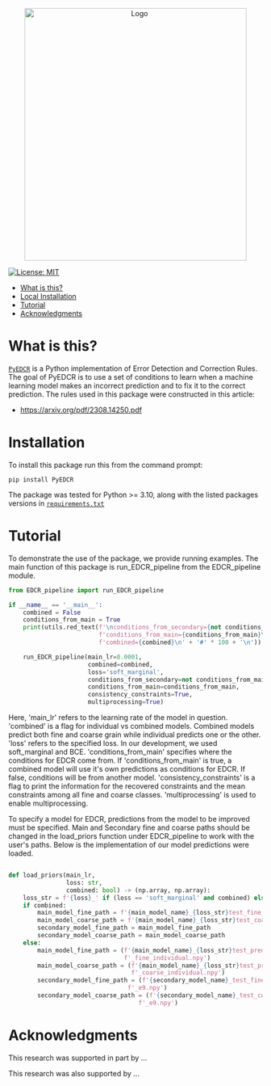 <p align="center">
    <img alt="Logo" src="https://github.com/lab-v2/metacognitive_error_detection_and_correction_v2/blob/maintain_github/images/logo-transparent-png.png" width="440" height="500"/>
</p>

<!-- [![pages-build-deployment](https://github.com/krichelj/PyDiffGame/actions/workflows/pages/pages-build-deployment/badge.svg)](https://github.com/krichelj/PyDiffGame/actions/workflows/pages/pages-build-deployment) -->

[![License: MIT](https://img.shields.io/badge/License-MIT-yellow.svg)](https://opensource.org/licenses/MIT)

- [What is this?](#what-is-this)
- [Local Installation](#local-installation)
- [Tutorial](#tutorial)
- [Acknowledgments](#acknowledgments)

# What is this?

[`PyEDCR`](https://github.com/lab-v2/metacognitive_error_detection_and_correction_v2/tree/master) is a Python implementation of Error Detection and Correction Rules. The goal of PyEDCR is to use a set of conditions to learn when a machine learning model makes an incorrect prediction and to fix it to the correct prediction. The rules used in this package were constructed in this article:
- https://arxiv.org/pdf/2308.14250.pdf

# Installation

To install this package run this from the command prompt:

```
pip install PyEDCR
```

The package was tested for Python >= 3.10, along with the listed packages versions in [`requirements.txt`](https://github.com/lab-v2/metacognitive_error_detection_and_correction_v2/blob/maintain_github/requirements.txt)

# Tutorial

To demonstrate the use of the package, we provide running examples. The main function of this package is run_EDCR_pipeline from the EDCR_pipeline module. 

```python
from EDCR_pipeline import run_EDCR_pipeline

if __name__ == '__main__':
    combined = False
    conditions_from_main = True
    print(utils.red_text(f'\nconditions_from_secondary={not conditions_from_main}, '
                         f'conditions_from_main={conditions_from_main}\n' +
                         f'combined={combined}\n' + '#' * 100 + '\n'))

    run_EDCR_pipeline(main_lr=0.0001,
                      combined=combined,
                      loss='soft_marginal',
                      conditions_from_secondary=not conditions_from_main,
                      conditions_from_main=conditions_from_main,
                      consistency_constraints=True,
                      multiprocessing=True)
```
Here, 'main_lr' refers to the learning rate of the model in question. 'combined' is a flag for individual vs combined models. Combined models predict both fine and coarse grain while individual predicts one or the other. 'loss' refers to the specified loss. In our development, we used soft_marginal and BCE. 'conditions_from_main' specifies where the conditions for EDCR come from. If 'conditions_from_main' is true, a combined model will use it's own predictions as conditions for EDCR. If false, conditions will be from another model. 'consistency_constraints' is a flag to print the information for the recovered constraints and the mean constraints among all fine and coarse classes. 'multiprocessing' is used to enable multiprocessing. 

To specify a model for EDCR, predictions from the model to be improved must be specified. Main and Secondary fine and coarse paths should be changed in the load_priors function under EDCR_pipeline to work with the user's paths. Below is the implementation of our model predictions were loaded.

```python

def load_priors(main_lr,
                loss: str,
                combined: bool) -> (np.array, np.array):
    loss_str = f'{loss}_' if (loss == 'soft_marginal' and combined) else 'BCE_'
    if combined:
        main_model_fine_path = f'{main_model_name}_{loss_str}test_fine_pred_lr{main_lr}_e{epochs_num - 1}.npy'
        main_model_coarse_path = f'{main_model_name}_{loss_str}test_coarse_pred_lr{main_lr}_e{epochs_num - 1}.npy'
        secondary_model_fine_path = main_model_fine_path
        secondary_model_coarse_path = main_model_coarse_path
    else:
        main_model_fine_path = (f'{main_model_name}_{loss_str}test_pred_lr{main_lr}_e{epochs_num - 1}'
                                f'_fine_individual.npy')
        main_model_coarse_path = (f'{main_model_name}_{loss_str}test_pred_lr{main_lr}_e{epochs_num - 1}'
                                  f'_coarse_individual.npy')
        secondary_model_fine_path = (f'{secondary_model_name}_test_fine_pred_lr{secondary_lr}'
                                 f'_e9.npy')
        secondary_model_coarse_path = (f'{secondary_model_name}_test_coarse_pred_lr{secondary_lr}'
                                    f'_e9.npy')
```


# Acknowledgments

This research was supported in part by ...

This research was also supported by ...
